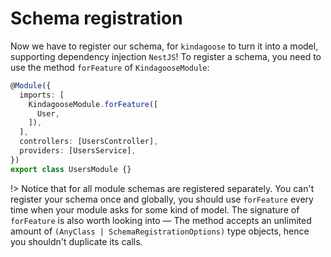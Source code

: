 # Schema registration

Now we have to register our schema, for `kindagoose` to turn it into a model, supporting dependency injection `NestJS`!
To register a schema, you need to use the method `forFeature` of `KindagooseModule`:

```typescript
@Module({
  imports: [
    KindagooseModule.forFeature([
      User,
    ]),
  ],
  controllers: [UsersController],
  providers: [UsersService],
})
export class UsersModule {}
```

!> Notice that for all module schemas are registered separately. You can't register your schema once and globally, you
should use `forFeature` every time when your module asks for some kind of model.
The signature of `forFeature` is also
worth looking into —
The method accepts an unlimited amount of `(AnyClass | SchemaRegistrationOptions)` type objects, hence you
shouldn't duplicate its calls.
